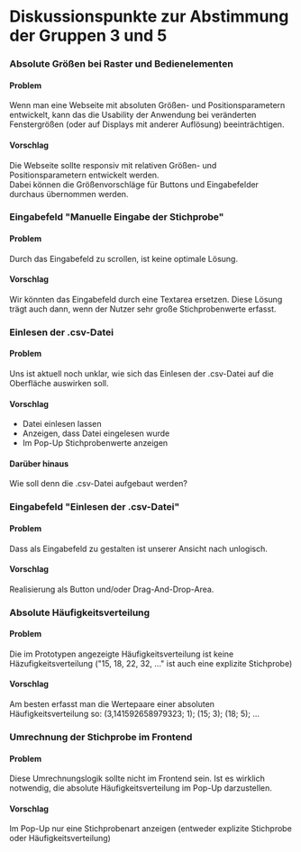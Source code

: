 # Diskussionspunkte zur Abstimmung der Gruppen 3 und 5

### Absolute Größen bei Raster und Bedienelementen
#### Problem
Wenn man eine Webseite mit absoluten Größen- und Positionsparametern entwickelt, kann das die Usability der Anwendung bei veränderten Fenstergrößen (oder auf Displays mit anderer Auflösung) beeinträchtigen.

#### Vorschlag
Die Webseite sollte responsiv mit relativen Größen- und Positionsparametern entwickelt werden.  
Dabei können die Größenvorschläge für Buttons und Eingabefelder durchaus übernommen werden.


### Eingabefeld "Manuelle Eingabe der Stichprobe"
#### Problem
Durch das Eingabefeld zu scrollen, ist keine optimale Lösung.

#### Vorschlag
Wir könnten das Eingabefeld durch eine Textarea ersetzen. Diese Lösung trägt auch dann, wenn der Nutzer sehr große Stichprobenwerte erfasst.


### Einlesen der .csv-Datei
#### Problem
Uns ist aktuell noch unklar, wie sich das Einlesen der .csv-Datei auf die Oberfläche auswirken soll.

#### Vorschlag
- Datei einlesen lassen
- Anzeigen, dass Datei eingelesen wurde
- Im Pop-Up Stichprobenwerte anzeigen

#### Darüber hinaus
Wie soll denn die .csv-Datei aufgebaut werden?


### Eingabefeld "Einlesen der .csv-Datei"
#### Problem
Dass als Eingabefeld zu gestalten ist unserer Ansicht nach unlogisch.

#### Vorschlag
Realisierung als Button und/oder Drag-And-Drop-Area.


### Absolute Häufigkeitsverteilung
#### Problem
Die im Prototypen angezeigte Häufigkeitsverteilung ist keine Häzufigkeitsverteilung ("15, 18, 22, 32, ..." ist auch eine explizite Stichprobe)

#### Vorschlag
Am besten erfasst man die Wertepaare einer absoluten Häufigkeitsverteilung so:
(3,141592658979323; 1); (15; 3); (18; 5); ...


### Umrechnung der Stichprobe im Frontend
#### Problem
Diese Umrechnungslogik sollte nicht im Frontend sein. Ist es wirklich notwendig, die absolute Häufigkeitsverteilung im Pop-Up darzustellen.

#### Vorschlag
Im Pop-Up nur eine Stichprobenart anzeigen (entweder explizite Stichprobe oder Häufigkeitsverteilung)
